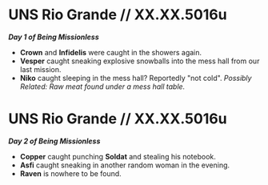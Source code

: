 # UNS Rio Grande // XX.XX.5016u
***Day 1 of Being Missionless***
- **Crown** and **Infidelis** were caught in the showers again.
- **Vesper** caught sneaking explosive snowballs into the mess hall from our last mission.
- **Niko** caught sleeping in the mess hall? Reportedly "not cold". *Possibly Related: Raw meat found under a mess hall table.*

# UNS Rio Grande // XX.XX.5016u
***Day 2 of Being Missionless***
- **Copper** caught punching **Soldat** and stealing his notebook.
- **Asfi** caught sneaking in another random woman in the evening.
- **Raven** is nowhere to be found.
